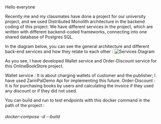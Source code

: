 Hello everyone

Recently me and my classmates have done a project for our university project, and we used Distributed Monolith architecture in the backend coding of this project.
We have different services in the project, which are written with different backend-coded frameworks, connecting into one shared database of Postgres SQL.

In the diagram below, you can see the general architecture and different back-end services and how they relate to each other :
![Services Diagram](https://github.com/alitaami/Bookland-MicroService/assets/116227297/20daea10-077f-43df-bbfb-b7f34b4d3679)

As you see, I have developed Wallet service and Order-Discount service for this OnlineBookStore project.

Wallet service : It is about charging wallets of customer and the publisher; I have used ZarinPalDemo Api for implementing this future. 
Order-Discount : It is for purchasing books by users and calculating the invoice if they used any discount or if they did not used.

You can build and run to test endpoints with this docker command in the path of the project : 

<h6>docker-compose -d --build</h6>

